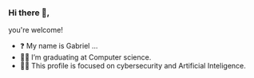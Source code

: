 ### Hi there 👋,
you're welcome!
        
- ❓ My name is Gabriel ...
- 👨‍🎓 I’m graduating at Computer science.
- 🏴‍☠️ This profile is focused on cybersecurity and Artificial Inteligence.


<!--
**h4wk0x01/h4wk0x01** is a ✨ _special_ ✨ repository because its `README.md` (this file) appears on your GitHub profile.

Here are some ideas to get you started:

- 🔭 I’m currently working on ...
- 🌱 I’m currently learning ...
- 👯 I’m looking to collaborate on ...
- 🤔 I’m looking for help with ...
- 💬 Ask me about ...
- 📫 How to reach me: ...
- 😄 Pronouns: ...
- ⚡ Fun fact: ...
-->
